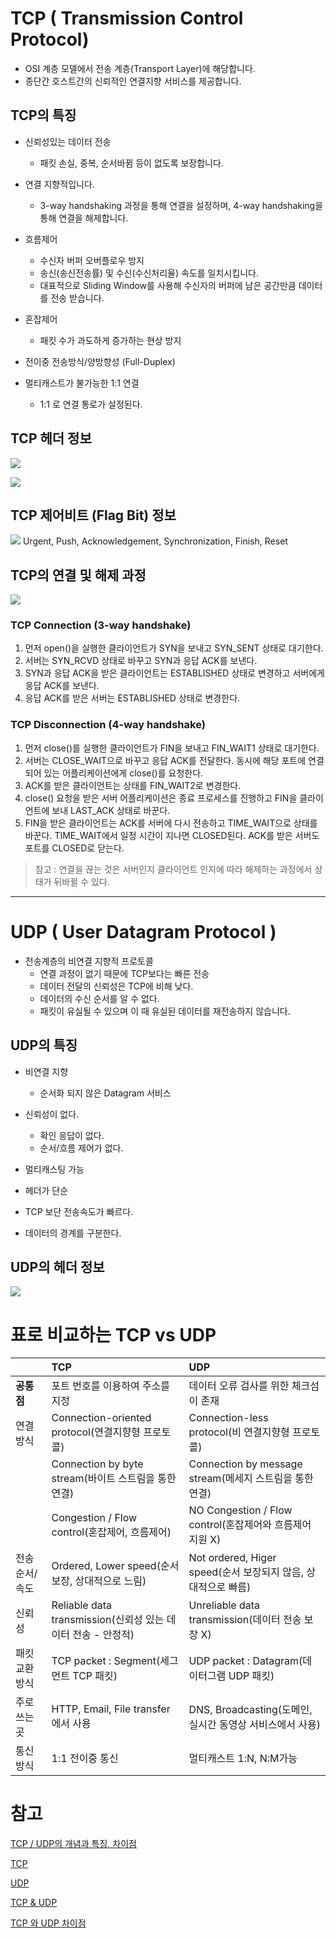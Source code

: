 # TCP ( Transmission Control Protocol)
- OSI 계층 모델에서 전송 계층(Transport Layer)에 해당합니다.
- 종단간 호스트간의 신뢰적인 연결지향 서비스를 제공합니다.

## TCP의 특징
- 신뢰성있는 데이터 전송
  - 패킷 손실, 중복, 순서바뀜 등이 없도록 보장합니다.

- 연결 지향적입니다.
  - 3-way handshaking 과정을 통해 연결을 설정하며, 4-way handshaking을 통해 연결을 해제합니다.

- 흐름제어 
  - 수신자 버퍼 오버플로우 방지
  - 송신(송신전송률) 및 수신(수신처리율) 속도를 일치시킵니다.
  - 대표적으로 Sliding Window를 사용해 수신자의 버퍼에 남은 공간만큼 데이터를 전송 받습니다.

- 혼잡제어 
  - 패킷 수가 과도하게 증가하는 현상 방지

- 전이중 전송방식/양방향성 (Full-Duplex)   

- 멀티캐스트가 불가능한 1:1 연결
  - 1:1 로 연결 통로가 설정된다.
  
## TCP 헤더 정보
![](https://user-images.githubusercontent.com/55661631/143238811-98e44dbe-54a1-4bb8-a0f8-5f19b4e147aa.png)

![](https://user-images.githubusercontent.com/55661631/143239026-95dcb79e-0e75-45ea-85f2-af8e58a427b7.png)

## TCP 제어비트 (Flag Bit) 정보
![](https://user-images.githubusercontent.com/55661631/143239148-48413217-312d-4a06-aae3-bd740c33fa9c.png)
Urgent, Push, Acknowledgement, Synchronization, Finish, Reset


## TCP의 연결 및 해제 과정
![](https://nesoy.github.io/assets/posts/20181010/2.png)

### TCP Connection (3-way handshake)
1. 먼저 open()을 실행한 클라이언트가 SYN을 보내고 SYN_SENT 상태로 대기한다.
2. 서버는 SYN_RCVD 상태로 바꾸고 SYN과 응답 ACK를 보낸다.
3. SYN과 응답 ACK을 받은 클라이언트는 ESTABLISHED 상태로 변경하고 서버에게 응답 ACK를 보낸다.
4. 응답 ACK를 받은 서버는 ESTABLISHED 상태로 변경한다.
### TCP Disconnection (4-way handshake)
1. 먼저 close()를 실행한 클라이언트가 FIN을 보내고 FIN_WAIT1 상태로 대기한다.
2. 서버는 CLOSE_WAIT으로 바꾸고 응답 ACK를 전달한다. 동시에 해당 포트에 연결되어 있는 어플리케이션에게 close()를 요청한다.
3. ACK를 받은 클라이언트는 상태를 FIN_WAIT2로 변경한다.
4. close() 요청을 받은 서버 어플리케이션은 종료 프로세스를 진행하고 FIN을 클라이언트에 보내 LAST_ACK 상태로 바꾼다.
5. FIN을 받은 클라이언트는 ACK를 서버에 다시 전송하고 TIME_WAIT으로 상태를 바꾼다. TIME_WAIT에서 일정 시간이 지나면 CLOSED된다. ACK를 받은 서버도 포트를 CLOSED로 닫는다.
> 참고 : 연결을 끊는 것은 서버인지 클라이언트 인지에 따라 해제하는 과정에서 상태가 뒤바뀔 수 있다.

---
# UDP ( User Datagram Protocol )
- 전송계층의 비연결 지향적 프로토콜
  - 연결 과정이 없기 때문에 TCP보다는 빠른 전송
  - 데이터 전달의 신뢰성은 TCP에 비해 낮다.
  - 데이터의 수신 순서를 알 수 없다.
  - 패킷이 유실될 수 있으며 이 때 유실된 데이터를 재전송하지 않습니다.
  
## UDP의 특징
- 비연결 지향
  - 순서화 되지 않은 Datagram 서비스

- 신뢰성이 없다.
  - 확인 응답이 없다.
  - 순서/흐름 제어가 없다.

- 멀티캐스팅 가능

- 헤더가 단순

- TCP 보단 전송속도가 빠르다.

- 데이터의 경계를 구분한다.

## UDP의 헤더 정보
![](https://user-images.githubusercontent.com/55661631/143240258-a5b26fae-784f-4ec0-9012-475554d1439d.png)

# 표로 비교하는 TCP vs UDP

||TCP|UDP|
|:---|:---|:---|
|**공통점**|포트 번호를 이용하여 주소를 지정|데이터 오류 검사를 위한 체크섬이 존재|
|연결방식|Connection-oriented protocol(연결지향형 프로토콜)	|Connection-less protocol(비 연결지향형 프로토콜)|
||Connection by byte stream(바이트 스트림을 통한 연결)|	Connection by message stream(메세지 스트림을 통한 연결)
||Congestion / Flow control(혼잡제어, 흐름제어)|	NO Congestion / Flow control(혼잡제어와 흐름제어 지원 X)
|전송순서/속도|Ordered, Lower speed(순서 보장, 상대적으로 느림)|	Not ordered, Higer speed(순서 보장되지 않음, 상대적으로 빠름)
|신뢰성|Reliable data transmission(신뢰성 있는 데이터 전송 - 안정적)|	Unreliable data transmission(데이터 전송 보장 X)
|패킷 교환 방식|TCP packet : Segment(세그먼트 TCP 패킷)|	UDP packet : Datagram(데이터그램 UDP 패킷)
|주로 쓰는 곳|HTTP, Email, File transfer에서 사용|	DNS, Broadcasting(도메인, 실시간 동영상 서비스에서 사용)
|통신 방식|1:1 전이중 통신|멀티캐스트 1:N, N:M가능||



# 참고
[TCP / UDP의 개념과 특징, 차이점](https://coding-factory.tistory.com/614)

[TCP](http://www.ktword.co.kr/test/view/view.php?m_temp1=347)

[UDP](http://www.ktword.co.kr/test/view/view.php?nav=2&no=323&sh=UDP)

[TCP & UDP](https://github.com/alstjgg/cs-study/blob/main/%EB%84%A4%ED%8A%B8%EC%9B%8C%ED%81%AC/TCP%20%26%20UDP.md)

[TCP 와 UDP 차이점](https://velog.io/@hidaehyunlee/TCP-%EC%99%80-UDP-%EC%9D%98-%EC%B0%A8%EC%9D%B4)
